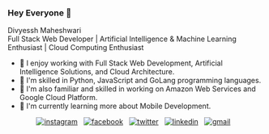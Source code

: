 ### Hey Everyone 👋

Divyessh Maheshwari<br>
Full Stack Web Developer | Artificial Intelligence & Machine Learning Enthusiast | Cloud Computing Enthusiast

- 🔭 I enjoy working with Full Stack Web Development, Artificial Intelligence Solutions, and Cloud Architecture.
- 🙂️ I'm skilled in Python, JavaScript and GoLang programming languages.
- 🎀️ I'm also familiar and skilled in working on Amazon Web Services and Google Cloud Platform.
- 🌱 I'm currently learning more about Mobile Development.

<div align="center" cellpadding=1>
  
  <a href="https://www.instagram.com/divyessh.maheshwari/"><img src="https://cdn2.iconfinder.com/data/icons/social-media-2285/512/1_Instagram_colored_svg_1-32.png" alt="instagram"></a>&nbsp;&nbsp;
  <a href="https://www.facebook.com/divyessh.maheshwari.3/"><img src="https://cdn2.iconfinder.com/data/icons/social-media-2285/512/1_Facebook2_colored_svg-32.png" alt="facebook"></a>&nbsp;&nbsp;
  <a href="https://twitter.com/Divyessh1"><img src="https://cdn2.iconfinder.com/data/icons/social-media-2285/512/1_Twitter_colored_svg-32.png" alt="twitter"></a>&nbsp;&nbsp;
  <a href="https://www.linkedin.com/in/divyessh-maheshwari/"><img src="https://cdn2.iconfinder.com/data/icons/social-media-2285/512/1_Linkedin_unofficial_colored_svg-32.png" alt="linkedin"></a>&nbsp;&nbsp;
  <a href="mailto:divyesshm@gmail.com"><img src="https://cdn4.iconfinder.com/data/icons/logos-brands-in-colors/48/google-gmail-32.png" alt="gmail"></a>&nbsp;&nbsp;
    
</div>
